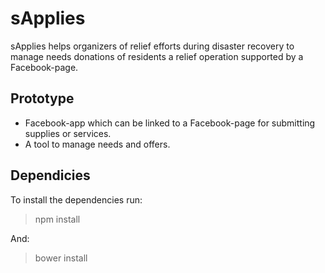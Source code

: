 # sApplies

sApplies helps organizers of relief efforts during disaster recovery to manage needs donations of residents a relief operation supported by a Facebook-page.

## Prototype

* Facebook-app which can be linked to a Facebook-page for submitting supplies or services.
* A tool to manage needs and offers.

## Dependicies
To install the dependencies run:
>npm install

And:
>bower install
